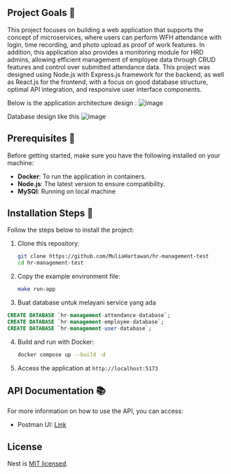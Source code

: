 ## Project Goals 🎯

This project focuses on building a web application that supports the concept of microservices, where users can perform WFH attendance with login, time recording, and photo upload as proof of work features. In addition, this application also provides a monitoring module for HRD admins, allowing efficient management of employee data through CRUD features and control over submitted attendance data. This project was designed using Node.js with Express.js framework for the backend, as well as React.js for the frontend, with a focus on good database structure, optimal API integration, and responsive user interface components.

Below is the application architecture design :
![image](https://github.com/user-attachments/assets/c72293bd-d67f-4552-b63e-ec167abdde99)

Database design like this
![image](https://github.com/user-attachments/assets/3bf44399-f50a-4418-aea2-3f4194aa9b4a)

## Prerequisites 🔧

Before getting started, make sure you have the following installed on your machine:

- **Docker**: To run the application in containers.
- **Node.js**: The latest version to ensure compatibility.
- **MySQl**: Running on local machine

## Installation Steps 🚀

Follow the steps below to install the project:

1. Clone this repository:

   ```bash
   git clone https://github.com/MuliaHartawan/hr-management-test
   cd hr-management-test
   ```

2. Copy the example environment file:

   ```bash
   make run-app
   ```

3. Buat database untuk melayani service yang ada

```sql
CREATE DATABASE `hr-management-attendance-database`;
CREATE DATABASE `hr-management-employee-database`;
CREATE DATABASE `hr-management-user-database`;
```

4. Build and run with Docker:

   ```bash
   docker compose up --build -d
   ```

5. Access the application at `http://localhost:5173`

## API Documentation 📚

For more information on how to use the API, you can access:

- Postman UI: [Link](https://documenter.getpostman.com/view/12850299/2sAYQWLuGR)

## License

Nest is [MIT licensed](LICENSE).
